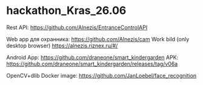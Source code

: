 # hackathon_Kras_26.06

Rest API: https://github.com/Alnezis/EntranceControlAPI
 
Web app для охранника: https://github.com/Alnezis/cam 
Work bild (only desktop browser) https://alnezis.riznex.ru/#/
 
Android App: https://github.com/draneone/smart_kindergarden
APK: https://github.com/draneone/smart_kindergarden/releases/tag/v06a

OpenCV+dlib Docker image: https://github.com/JanLoebel/face_recognition
